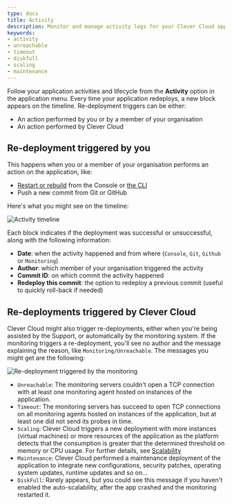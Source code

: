 ```yaml
---
type: docs
title: Activity
description: Monitor and manage activity logs for your Clever Cloud applications including deployments, scaling events, and system activities
keywords:
- activity
- unreachable
- timeout
- diskfull
- scaling
- maintenance
---
```


Follow your application activities and lifecycle from the **Activity** option in the application menu. Every time your application redeploys, a new block appears on the timeline. Re-deployment triggers can be either:

 - An action performed by you or by a member of your organisation
 - An action performed by Clever Cloud

 ## Re-deployment triggered by you

This happens when you or a member of your organisation performs an action on the application, like:

- [Restart or rebuild](/developers/doc/administrate/apps-management/#start-restart-and-stop) from the Console or [the CLI](/developers/doc/cli/)
- Push a new commit from Git or GitHub

 Here's what you might see on the timeline:

![Activity timeline](/images/activity.png)

Each block indicates if the deployment was successful or unsuccessful, along with the following information:

- **Date**: when the activity happened and from where (`Console`, `Git`, `Github` or `Monitoring`)
- **Author**: which member of your organisation triggered the activity
- **Commit ID**: on which commit the activity happened
- **Redeploy this commit**: the option to redeploy a previous commit (useful to quickly roll-back if needed)

## Re-deployments triggered by Clever Cloud

Clever Cloud might also trigger re-deployments, either when you're being assisted by the Support, or automatically by the monitoring system. If the monitoring triggers a re-deployment, you'll see no author and the message explaining the reason, like `Monitoring/Unreachable`. The messages you might get are the following:

![Re-deployment triggered by the monitoring](/images/monitoring.png)

- `Unreachable`: The monitoring servers couldn't open a TCP connection with at least one monitoring agent hosted on instances of the application.
- `Timeout`: The monitoring servers has succeed to open TCP connections on all monitoring agents hosted on instances of the application, but at least one did not send its probes in time.
- `Scaling`: Clever Cloud triggers a new deployment with more instances (virtual machines) or more resources of the application as the platform detects that the consumption is greater that the determined threshold on memory or CPU usage. For further details, see [Scalability](/developers/doc/administrate/scalability)
- `Maintenance`: Clever Cloud performed a maintenance deployment of the application to integrate new configurations, security patches, operating system updates, runtime updates and so on…
- `DiskFull`: Rarely appears, but you could see this message if you haven't enabled the auto-scalability, after the app crashed and the monitoring restarted it.
